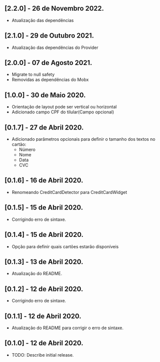 ## [2.2.0] - 26 de Novembro 2022.

* Atualização das dependências
 
## [2.1.0] - 29 de Outubro 2021.

* Atualização das dependências do Provider

## [2.0.0] - 07 de Agosto 2021.

* Migrate to null safety
* Removidas as dependências do Mobx 

## [1.0.0] - 30 de Maio 2020.

* Orientação de layout pode ser vertical ou horizontal
* Adicionado campo CPF do tilular(Campo opcional)

## [0.1.7] - 27 de Abril 2020.

* Adicionado parâmetros opcionais para definir o tamanho dos textos no cartão:
    * Número
    * Nome
    * Data
    * CVC

## [0.1.6] - 16 de Abril 2020.

* Renomeando CreditCardDetector para CreditCardWidget

## [0.1.5] - 15 de Abril 2020.

* Corrigindo erro de sintaxe.

## [0.1.4] - 15 de Abril 2020.

* Opção para definir quais cartões estarão disponíveis

## [0.1.3] - 13 de Abril 2020.

* Atualização do README.

## [0.1.2] - 12 de Abril 2020.

* Corrigindo erro de sintaxe.

## [0.1.1] - 12 de Abril 2020.

* Atualização do README para corrigir o erro de sintaxe.

## [0.1.0] - 12 de Abril 2020.

* TODO: Describe initial release.
